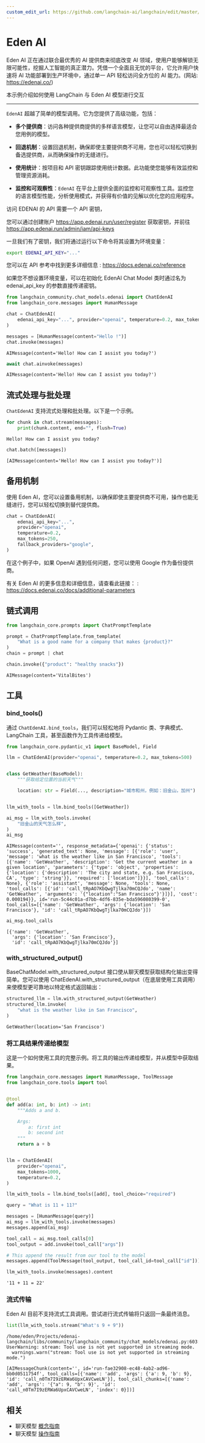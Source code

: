 ```yaml
---
custom_edit_url: https://github.com/langchain-ai/langchain/edit/master/docs/docs/integrations/chat/edenai.ipynb
---
```


# Eden AI

Eden AI 正在通过联合最优秀的 AI 提供商来彻底改变 AI 领域，使用户能够解锁无限可能性，挖掘人工智能的真正潜力。凭借一个全面且无忧的平台，它允许用户快速将 AI 功能部署到生产环境中，通过单一 API 轻松访问全方位的 AI 能力。(网站: https://edenai.co/)

本示例介绍如何使用 LangChain 与 Eden AI 模型进行交互

-----------------------------------------------------------------------------------

`EdenAI` 超越了简单的模型调用。它为您提供了高级功能，包括：

- **多个提供商**：访问各种提供商提供的多样语言模型，让您可以自由选择最适合您用例的模型。

- **回退机制**：设置回退机制，确保即使主要提供商不可用，您也可以轻松切换到备选提供商，从而确保操作的无缝进行。

- **使用统计**：按项目和 API 密钥跟踪使用统计数据。此功能使您能够有效监控和管理资源消耗。

- **监控和可观察性**：`EdenAI` 在平台上提供全面的监控和可观察性工具。监控您的语言模型性能，分析使用模式，并获得有价值的见解以优化您的应用程序。


访问 EDENAI 的 API 需要一个 API 密钥，

您可以通过创建账户 https://app.edenai.run/user/register 获取密钥，并前往 https://app.edenai.run/admin/iam/api-keys

一旦我们有了密钥，我们将通过运行以下命令将其设置为环境变量：

```bash
export EDENAI_API_KEY="..."
```

您可以在 API 参考中找到更多详细信息 : https://docs.edenai.co/reference

如果您不想设置环境变量，可以在初始化 EdenAI Chat Model 类时通过名为 edenai_api_key 的参数直接传递密钥。


```python
from langchain_community.chat_models.edenai import ChatEdenAI
from langchain_core.messages import HumanMessage
```


```python
chat = ChatEdenAI(
    edenai_api_key="...", provider="openai", temperature=0.2, max_tokens=250
)
```


```python
messages = [HumanMessage(content="Hello !")]
chat.invoke(messages)
```



```output
AIMessage(content='Hello! How can I assist you today?')
```



```python
await chat.ainvoke(messages)
```



```output
AIMessage(content='Hello! How can I assist you today?')
```

## 流式处理与批处理

`ChatEdenAI` 支持流式处理和批处理。以下是一个示例。

```python
for chunk in chat.stream(messages):
    print(chunk.content, end="", flush=True)
```
```output
Hello! How can I assist you today?
```

```python
chat.batch([messages])
```

```output
[AIMessage(content='Hello! How can I assist you today?')]
```

## 备用机制

使用 Eden AI，您可以设置备用机制，以确保即使主要提供商不可用，操作也能无缝进行，您可以轻松切换到替代提供商。

```python
chat = ChatEdenAI(
    edenai_api_key="...",
    provider="openai",
    temperature=0.2,
    max_tokens=250,
    fallback_providers="google",
)
```

在这个例子中，如果 OpenAI 遇到任何问题，您可以使用 Google 作为备份提供商。

有关 Eden AI 的更多信息和详细信息，请查看此链接： : https://docs.edenai.co/docs/additional-parameters

## 链式调用



```python
from langchain_core.prompts import ChatPromptTemplate

prompt = ChatPromptTemplate.from_template(
    "What is a good name for a company that makes {product}?"
)
chain = prompt | chat
```


```python
chain.invoke({"product": "healthy snacks"})
```



```output
AIMessage(content='VitalBites')
```

## 工具

### bind_tools()

通过 `ChatEdenAI.bind_tools`，我们可以轻松地将 Pydantic 类、字典模式、LangChain 工具，甚至函数作为工具传递给模型。

```python
from langchain_core.pydantic_v1 import BaseModel, Field

llm = ChatEdenAI(provider="openai", temperature=0.2, max_tokens=500)


class GetWeather(BaseModel):
    """获取给定位置的当前天气"""

    location: str = Field(..., description="城市和州，例如：旧金山，加州")


llm_with_tools = llm.bind_tools([GetWeather])
```


```python
ai_msg = llm_with_tools.invoke(
    "旧金山的天气怎么样",
)
ai_msg
```



```output
AIMessage(content='', response_metadata={'openai': {'status': 'success', 'generated_text': None, 'message': [{'role': 'user', 'message': 'what is the weather like in San Francisco', 'tools': [{'name': 'GetWeather', 'description': 'Get the current weather in a given location', 'parameters': {'type': 'object', 'properties': {'location': {'description': 'The city and state, e.g. San Francisco, CA', 'type': 'string'}}, 'required': ['location']}}], 'tool_calls': None}, {'role': 'assistant', 'message': None, 'tools': None, 'tool_calls': [{'id': 'call_tRpAO7KbQwgTjlka70mCQJdo', 'name': 'GetWeather', 'arguments': '{"location":"San Francisco"}'}]}], 'cost': 0.000194}}, id='run-5c44c01a-d7bb-4df6-835e-bda596080399-0', tool_calls=[{'name': 'GetWeather', 'args': {'location': 'San Francisco'}, 'id': 'call_tRpAO7KbQwgTjlka70mCQJdo'}])
```



```python
ai_msg.tool_calls
```



```output
[{'name': 'GetWeather',
  'args': {'location': 'San Francisco'},
  'id': 'call_tRpAO7KbQwgTjlka70mCQJdo'}]
```

### with_structured_output()

BaseChatModel.with_structured_output 接口使从聊天模型获取结构化输出变得简单。您可以使用 ChatEdenAI.with_structured_output（在底层使用工具调用）来使模型更可靠地以特定格式返回输出：

```python
structured_llm = llm.with_structured_output(GetWeather)
structured_llm.invoke(
    "what is the weather like in San Francisco",
)
```

```output
GetWeather(location='San Francisco')
```

### 将工具结果传递给模型

这是一个如何使用工具的完整示例。将工具的输出传递给模型，并从模型中获取结果。

```python
from langchain_core.messages import HumanMessage, ToolMessage
from langchain_core.tools import tool


@tool
def add(a: int, b: int) -> int:
    """Adds a and b.

    Args:
        a: first int
        b: second int
    """
    return a + b


llm = ChatEdenAI(
    provider="openai",
    max_tokens=1000,
    temperature=0.2,
)

llm_with_tools = llm.bind_tools([add], tool_choice="required")

query = "What is 11 + 11?"

messages = [HumanMessage(query)]
ai_msg = llm_with_tools.invoke(messages)
messages.append(ai_msg)

tool_call = ai_msg.tool_calls[0]
tool_output = add.invoke(tool_call["args"])

# This append the result from our tool to the model
messages.append(ToolMessage(tool_output, tool_call_id=tool_call["id"]))

llm_with_tools.invoke(messages).content
```

```output
'11 + 11 = 22'
```

### 流式传输

Eden AI 目前不支持流式工具调用。尝试进行流式传输将只返回一条最终消息。

```python
list(llm_with_tools.stream("What's 9 + 9"))
```
```output
/home/eden/Projects/edenai-langchain/libs/community/langchain_community/chat_models/edenai.py:603: UserWarning: stream: Tool use is not yet supported in streaming mode.
  warnings.warn("stream: Tool use is not yet supported in streaming mode.")
```


```output
[AIMessageChunk(content='', id='run-fae32908-ec48-4ab2-ad96-bb0d0511754f', tool_calls=[{'name': 'add', 'args': {'a': 9, 'b': 9}, 'id': 'call_n0Tm7I9zERWa6UpxCAVCweLN'}], tool_call_chunks=[{'name': 'add', 'args': '{"a": 9, "b": 9}', 'id': 'call_n0Tm7I9zERWa6UpxCAVCweLN', 'index': 0}])]
```

## 相关

- 聊天模型 [概念指南](/docs/concepts/#chat-models)
- 聊天模型 [操作指南](/docs/how_to/#chat-models)